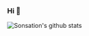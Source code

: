 ### Hi 👋

![Sonsation's github stats](https://github-readme-stats.vercel.app/api?username=sonsation&show_icons=true&theme=radical)
